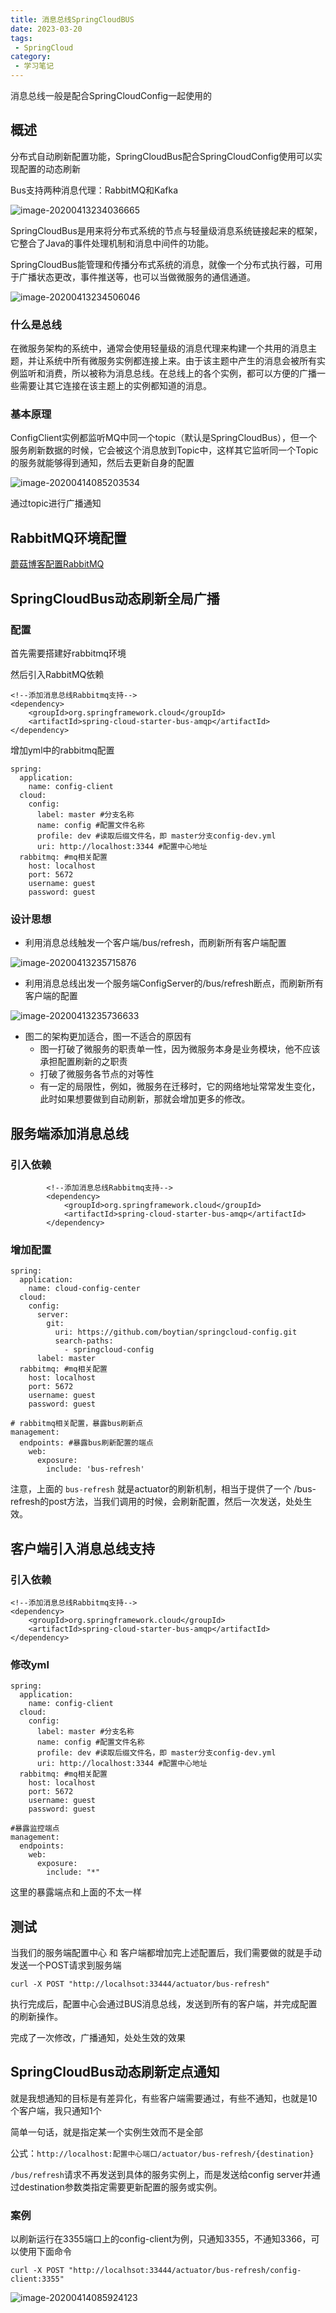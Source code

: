 ```yaml
---
title: 消息总线SpringCloudBUS
date: 2023-03-20
tags:
 - SpringCloud
category:
 - 学习笔记
---
```


消息总线一般是配合SpringCloudConfig一起使用的

## 概述

分布式自动刷新配置功能，SpringCloudBus配合SpringCloudConfig使用可以实现配置的动态刷新

Bus支持两种消息代理：RabbitMQ和Kafka

![image-20200413234036665](./images/image-20200413234036665.png)

SpringCloudBus是用来将分布式系统的节点与轻量级消息系统链接起来的框架，它整合了Java的事件处理机制和消息中间件的功能。

SpringCloudBus能管理和传播分布式系统的消息，就像一个分布式执行器，可用于广播状态更改，事件推送等，也可以当做微服务的通信通道。

![image-20200413234506046](./images/image-20200413234506046.png)

### 什么是总线

在微服务架构的系统中，通常会使用轻量级的消息代理来构建一个共用的消息主题，并让系统中所有微服务实例都连接上来。由于该主题中产生的消息会被所有实例监听和消费，所以被称为消息总线。在总线上的各个实例，都可以方便的广播一些需要让其它连接在该主题上的实例都知道的消息。

### 基本原理

ConfigClient实例都监听MQ中同一个topic（默认是SpringCloudBus），但一个服务刷新数据的时候，它会被这个消息放到Topic中，这样其它监听同一个Topic的服务就能够得到通知，然后去更新自身的配置

![image-20200414085203534](./images/image-20200414085203534.png)

通过topic进行广播通知

## RabbitMQ环境配置

[蘑菇博客配置RabbitMQ](http://moguit.cn/#/info?blogUid=995e0fccd2b240aabd56a10a688e42d4)

## SpringCloudBus动态刷新全局广播

### 配置

首先需要搭建好rabbitmq环境

然后引入RabbitMQ依赖

```
<!--添加消息总线Rabbitmq支持-->
<dependency>
    <groupId>org.springframework.cloud</groupId>
    <artifactId>spring-cloud-starter-bus-amqp</artifactId>
</dependency>
```

增加yml中的rabbitmq配置

```
spring:
  application:
    name: config-client
  cloud:
    config:
      label: master #分支名称
      name: config #配置文件名称
      profile: dev #读取后缀文件名，即 master分支config-dev.yml
      uri: http://localhost:3344 #配置中心地址
  rabbitmq: #mq相关配置
    host: localhost
    port: 5672
    username: guest
    password: guest
```

### 设计思想

- 利用消息总线触发一个客户端/bus/refresh，而刷新所有客户端配置

![image-20200413235715876](./images/image-20200413235715876.png)

- 利用消息总线出发一个服务端ConfigServer的/bus/refresh断点，而刷新所有客户端的配置

![image-20200413235736633](./images/image-20200413235736633.png)

- 图二的架构更加适合，图一不适合的原因有
  - 图一打破了微服务的职责单一性，因为微服务本身是业务模块，他不应该承担配置刷新的之职责
  - 打破了微服务各节点的对等性
  - 有一定的局限性，例如，微服务在迁移时，它的网络地址常常发生变化，此时如果想要做到自动刷新，那就会增加更多的修改。

## 服务端添加消息总线

### 引入依赖

```
        <!--添加消息总线Rabbitmq支持-->
        <dependency>
            <groupId>org.springframework.cloud</groupId>
            <artifactId>spring-cloud-starter-bus-amqp</artifactId>
        </dependency>
```

### 增加配置

```
spring:
  application:
    name: cloud-config-center
  cloud:
    config:
      server:
        git:
          uri: https://github.com/boytian/springcloud-config.git
          search-paths:
            - springcloud-config
      label: master
  rabbitmq: #mq相关配置
    host: localhost
    port: 5672
    username: guest
    password: guest
    
# rabbitmq相关配置，暴露bus刷新点
management:
  endpoints: #暴露bus刷新配置的端点
    web:
      exposure:
        include: 'bus-refresh'    
```

注意，上面的 `bus-refresh` 就是actuator的刷新机制，相当于提供了一个  /bus-refresh的post方法，当我们调用的时候，会刷新配置，然后一次发送，处处生效。

## 客户端引入消息总线支持

### 引入依赖

```
<!--添加消息总线Rabbitmq支持-->
<dependency>
    <groupId>org.springframework.cloud</groupId>
    <artifactId>spring-cloud-starter-bus-amqp</artifactId>
</dependency>
```

### 修改yml

```
spring:
  application:
    name: config-client
  cloud:
    config:
      label: master #分支名称
      name: config #配置文件名称
      profile: dev #读取后缀文件名，即 master分支config-dev.yml
      uri: http://localhost:3344 #配置中心地址
  rabbitmq: #mq相关配置
    host: localhost
    port: 5672
    username: guest
    password: guest

#暴露监控端点
management:
  endpoints:
    web:
      exposure:
        include: "*"
```

这里的暴露端点和上面的不太一样



## 测试

当我们的服务端配置中心 和 客户端都增加完上述配置后，我们需要做的就是手动发送一个POST请求到服务端

```
curl -X POST "http://localhsot:33444/actuator/bus-refresh"
```

执行完成后，配置中心会通过BUS消息总线，发送到所有的客户端，并完成配置的刷新操作。

完成了一次修改，广播通知，处处生效的效果



## SpringCloudBus动态刷新定点通知

就是我想通知的目标是有差异化，有些客户端需要通过，有些不通知，也就是10个客户端，我只通知1个

简单一句话，就是指定某一个实例生效而不是全部

公式：`http://localhost:配置中心端口/actuator/bus-refresh/{destination}`

`/bus/refresh`请求不再发送到具体的服务实例上，而是发送给config server并通过destination参数类指定需要更新配置的服务或实例。

### 案例

以刷新运行在3355端口上的config-client为例，只通知3355，不通知3366，可以使用下面命令

```
curl -X POST "http://localhsot:33444/actuator/bus-refresh/config-client:3355"
```



![image-20200414085924123](./images/image-20200414085924123.png)

